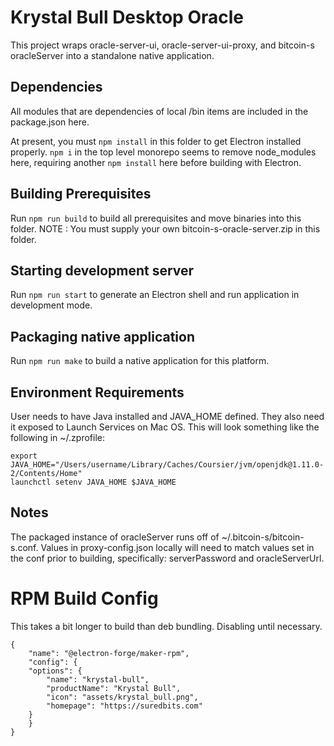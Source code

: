 # Krystal Bull Desktop Oracle

This project wraps oracle-server-ui, oracle-server-ui-proxy, and bitcoin-s oracleServer into a standalone native application.

## Dependencies

All modules that are dependencies of local /bin items are included in the package.json here.

At present, you must `npm install` in this folder to get Electron installed properly. `npm i` in the top level monorepo seems to remove node_modules here, requiring another `npm install` here before building with Electron.

## Building Prerequisites

Run `npm run build` to build all prerequisites and move binaries into this folder. NOTE : You must supply your own bitcoin-s-oracle-server.zip in this folder.

## Starting development server

Run `npm run start` to generate an Electron shell and run application in development mode.

## Packaging native application

Run `npm run make` to build a native application for this platform.

## Environment Requirements

User needs to have Java installed and JAVA_HOME defined. They also need it exposed to Launch Services on Mac OS. This will look something like the following in ~/.zprofile:
```
export JAVA_HOME="/Users/username/Library/Caches/Coursier/jvm/openjdk@1.11.0-2/Contents/Home"
launchctl setenv JAVA_HOME $JAVA_HOME
```

## Notes

The packaged instance of oracleServer runs off of ~/.bitcoin-s/bitcoin-s.conf. Values in proxy-config.json locally will need to match values set in the conf prior to building, specifically: serverPassword and oracleServerUrl.

# RPM Build Config

This takes a bit longer to build than deb bundling. Disabling until necessary.
```
{
    "name": "@electron-forge/maker-rpm",
    "config": {
    "options": {
        "name": "krystal-bull",
        "productName": "Krystal Bull",
        "icon": "assets/krystal_bull.png",
        "homepage": "https://suredbits.com"
    }
    }
}
```
